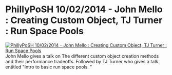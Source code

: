 ﻿# PhillyPoSH 10/02/2014 - John Mello : Creating Custom Object, TJ Turner : Run Space Pools

[![PhillyPoSH 10/02/2014 - John Mello : Creating Custom Object, TJ Turner : Run Space Pools](https://i1.ytimg.com/vi/H9TIq4ssGzo/hqdefault.jpg "PhillyPoSH 10/02/2014 - John Mello : Creating Custom Object, TJ Turner : Run Space Pools")](https://www.youtube.com/watch?v=H9TIq4ssGzo)
John Mello gives a talk on The different custom object creation methods and their performance tradeoffs. Followed by TJ Turner who gives a talk entitled "Intro to basic run space pools.  "


